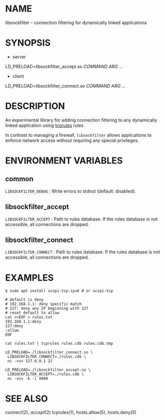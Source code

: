 # NAME

libsockfilter - connection filtering for dynamically linked applications

# SYNOPSIS

* server

LD\_PRELOAD=libsockfilter\_accept.so *COMMAND* *ARG* *...*

* client

LD\_PRELOAD=libsockfilter\_connect.so *COMMAND* *ARG* *...*

# DESCRIPTION

An experimental library for adding connection
filtering to any dynamically linked application using
[tcprules](https://cr.yp.to/ucspi-tcp/tcprules.html) rules.

In contrast to managing a firewall, `libsockfilter` allows applications
to enforce network access without requiring any special privileges.

# ENVIRONMENT VARIABLES

## common

`LIBSOCKFILTER_DEBUG`
: Write errors to stdout (default: disabled).

## libsockfilter\_accept

`LIBSOCKFILTER_ACCEPT`
: Path to rules database. If the rules database is not accessible,
  all connections are dropped.

## libsockfilter\_connect

`LIBSOCKFILTER_CONNECT`
: Path to rules database. If the rules database is not accessible,
  all connections are dropped.

# EXAMPLES

~~~
$ sudo apt install ucspi-tcp-ipv6 # or ucspi-tcp

# default is deny
# 192.168.1.1: deny specific match
# 127: deny any IP beginning with 127
# reset default to allow
cat <<EOF > rules.txt
192.168.1.1:deny
127:deny
:allow
EOF

cat rules.txt | tcprules rules.cdb rules.cdb.tmp

LD_PRELOAD=./libsockfilter_connect.so \
 LIBSOCKFILTER_CONNECT=./rules.cdb \
 nc -vvv 127.0.0.1 22

LD_PRELOAD=./libsockfilter_accept.so \
 LIBSOCKFILTER_ACCEPT=./rules.cdb \
 nc -vvv -k -l 9999
~~~

# SEE ALSO

_connect_(2), _accept_(2) tcprules(1), hosts.allow(5), hosts.deny(5)
